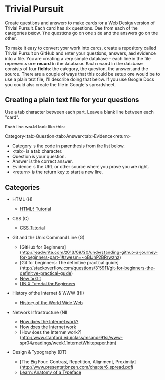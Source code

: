 # Trivial Pursuit

Create questions and answers to make cards for a Web Design version of Trivial Pursuit.
Each card has six questions. One from each of the categories below. The questions go on one side
and the answers go on the other.

To make it easy to convert your work into cards, create a repository called Trivial Pursuit on
GitHub and enter your questions, answers, and evidence into a file. You are creating a very simple database – each line in the file represents one **record** in the database. Each record in the database consists of four **fields**: the category, the question, the answer, and the source. There are a couple of ways that this could be setup one would be to use a plain text file, I'll describe doing that below. If you use Google Docs you could also create the file in Google's spreadsheet.

## Creating a plain text file for your questions

Use a tab character between each part. Leave a blank line between each "card".

Each line would look like this:

Category\<tab>Question\<tab>Answer\<tab>Evidence\<return>

* Category is the code in parenthesis from the list below.
* \<tab> is a tab character.
* Question is your question.
* Answer is the correct answer.
* Evidence is the URL or other source where you prove you are right.
* \<return> is the return key to start a new line.


## Categories

* HTML (H)
  * [HTML5 Tutorial](http://www.w3schools.com/html)

* CSS (C)
  * [CSS Tutorial](http://www.w3schools.com/css)  

* Git and the Unix Command Line (G)
  * [GitHub for Beginners]
    (http://readwrite.com/2013/09/30/understanding-github-a-journey-for-beginners-part-1#awesm=~oBIJhP2BRrwzhz)
  * [Git for beginners: The definitive practical guide]
    (http://stackoverflow.com/questions/315911/git-for-beginners-the-definitive-practical-guide)
  * [New to Git](https://github.com/blog/120-new-to-git)
  * [UNIX Tutorial for Beginners](http://www.ee.surrey.ac.uk/Teaching/Unix)

* History of the Internet & WWW (HI)
  * [History of the World Wide Web](http://en.wikipedia.org/wiki/History_of_the_World_Wide_Web)

* Network Infrastructure (NI)
  * [How does the Internet work?](http://computer.howstuffworks.com/internet/basics/internet.htm)
  * [How does the Internet work](http://www.w3.org/wiki/How_does_the_Internet_work)
  * [How does the Internet work?]
    (http://www.stanford.edu/class/msande91si/www-spr04/readings/week1/InternetWhitepaper.htm)

* Design & Typography (DT)
  * [The Big Four: Contrast, Repetition, Alignment, Proximity]
    (http://www.presentationzen.com/chapter6_spread.pdf)
  * [Learn: Anatomy of a Typeface](http://typedia.com/learn/only/anatomy-of-a-typeface)

